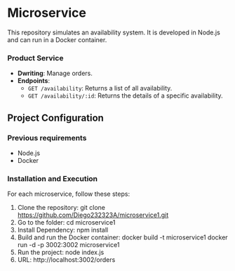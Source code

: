# Microservice

This repository simulates an availability system. It is developed in Node.js and can run in a Docker container.

### Product Service

- **Dwriting**: Manage orders.
- **Endpoints**:
  - `GET /availability`: Returns a list of all availability.
  - `GET /availability/:id`: Returns the details of a specific availability.

## Project Configuration

### Previous requirements

- Node.js
- Docker

### Installation and Execution

For each microservice, follow these steps:

1. Clone the repository:
      git clone https://github.com/Diego232323A/microservice1.git
2. Go to the folder:
      cd microservice1
3. Install Dependency:
      npm install
4. Build and run the Docker container:
      docker build -t microservice1 
      docker run -d -p 3002:3002 microservice1
5. Run the project:
      node index.js
6. URL:
      http://localhost:3002/orders


